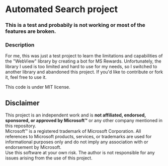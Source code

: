 # Automated Search project

### This is a test and probabily is not working or most of the features are broken.

### Description
For me, this was just a test project to learn the limitations and capabilities of the "WebView" library by creating a bot for MS Rewards.
Unfortunately, the library I used is too limited and hard to use for my needs, so I switched to another library and abandoned this project.
If you'd like to contribute or fork it, feel free to use it.

This code is under MIT license.


## Disclaimer

This project is an independent work and is **not affiliated, endorsed, sponsored, or approved by Microsoft™** or any other company mentioned in this repository.  
Microsoft™ is a registered trademark of Microsoft Corporation. All references to Microsoft products, services, or trademarks are used for informational purposes only and do not imply any association with or endorsement by Microsoft.  
Use this software at your own risk. The author is not responsible for any issues arising from the use of this project.
